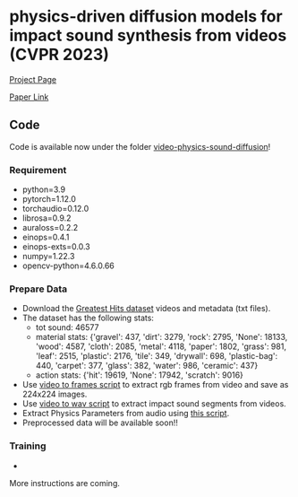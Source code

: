 # physics-driven diffusion models for impact sound synthesis from videos (CVPR 2023)

[Project Page](https://sukun1045.github.io/video-physics-sound-diffusion/)

[Paper Link](https://arxiv.org/abs/2303.16897)

## Code
Code is available now under the folder [video-physics-sound-diffusion](https://github.com/sukun1045/video-physics-sound-diffusion/tree/main/video-physics-sound-diffusion)!

### Requirement
- python=3.9
- pytorch=1.12.0
- torchaudio=0.12.0
- librosa=0.9.2
- auraloss=0.2.2
- einops=0.4.1
- einops-exts=0.0.3
- numpy=1.22.3
- opencv-python=4.6.0.66

### Prepare Data
- Download the [Greatest Hits dataset](https://andrewowens.com/vis/) videos and metadata (txt files).
- The dataset has the following stats:
  - tot sound:  46577
  - material stats: {'gravel': 437, 'dirt': 3279, 'rock': 2795, 'None': 18133, 'wood': 4587, 'cloth': 2085, 'metal': 4118, 'paper': 1802, 'grass': 981, 'leaf': 2515, 'plastic': 2176, 'tile': 349, 'drywall': 698, 'plastic-bag': 440, 'carpet': 377, 'glass': 382, 'water': 986, 'ceramic': 437}
  - action stats: {'hit': 19619, 'None': 17942, 'scratch': 9016}
- Use [video to frames script](https://github.com/sukun1045/video-physics-sound-diffusion/blob/main/video_to_frames.py) to extract rgb frames from video and save as 224x224 images.
- Use [video to wav script](https://github.com/sukun1045/video-physics-sound-diffusion/blob/main/video-physics-sound-diffusion/tools/video_to_wavs.py) to extract impact sound segments from videos.
- Extract Physics Parameters from audio using [this script](https://github.com/sukun1045/video-physics-sound-diffusion/blob/main/video-physics-sound-diffusion/tools/extract_physics_params.py).
- Preprocessed data will be available soon!!

### Training
- 
More instructions are coming.
